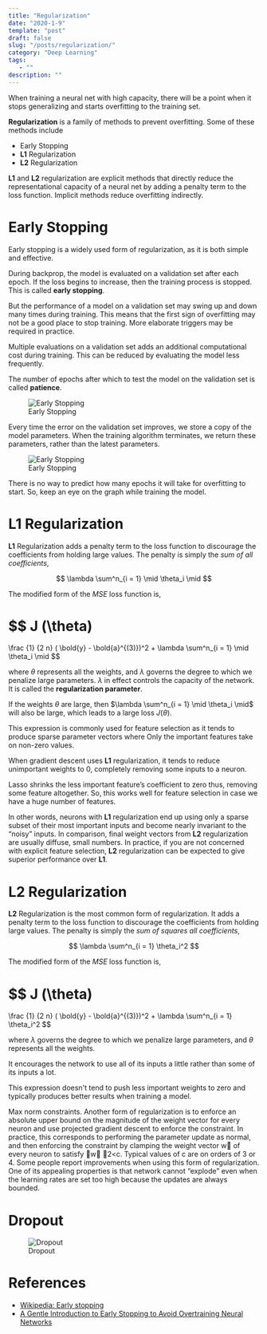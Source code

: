 ```yaml
---
title: "Regularization"
date: "2020-1-9"
template: "post"
draft: false
slug: "/posts/regularization/"
category: "Deep Learning"
tags:
   - ""
description: ""
---
```


When training a neural net with high capacity, there will be a point when it stops generalizing and starts overfitting to the training set.

**Regularization** is a family of methods to prevent overfitting. Some of these methods include

- Early Stopping
- **L1** Regularization
- **L2** Regularization

**L1** and **L2** regularization are explicit methods that directly reduce the representational capacity of a neural net by adding a penalty term to the loss function. Implicit methods reduce overfitting indirectly.

# Early Stopping

Early stopping is a widely used form of regularization, as it is both simple and effective.

During backprop, the model is evaluated on a validation set after each epoch. If the loss begins to increase, then the training process is stopped. This is called **early stopping**.

But the performance of a model on a validation set may swing up and down many times during training. This means that the first sign of overfitting may not be a good place to stop training. More elaborate triggers may be required in practice.

Multiple evaluations on a validation set adds an additional computational cost during training. This can be reduced by evaluating the model less frequently.

The number of epochs after which to test the model on the validation set is called **patience**.

<figure style="width: 600px">
	<img src="/media/deep learning/early stopping.png" alt="Early Stopping">
	<figcaption>Early Stopping</figcaption>
</figure>

Every time the error on the validation set improves, we store a copy of the model parameters. When the training algorithm terminates, we return these parameters, rather than the latest parameters.

<figure style="width: 700px">
	<img src="/media/deep learning/early-stopping-1.png" alt="Early Stopping">
	<figcaption>Early Stopping</figcaption>
</figure>

There is no way to predict how many epochs it will take for overfitting to start. So, keep an eye on the graph while training the model.

# L1 Regularization

**L1** Regularization adds a penalty term to the loss function to discourage the coefficients from holding large values. The penalty is simply the *sum of all coefficients*,

$$
\lambda \sum^n_{i = 1} \mid \theta_i \mid
$$

The modified form of the *MSE* loss function is,

$$
J (\theta)
=
\frac {1} {2 n} ( \bold{y} - \bold{a}^{(3)})^2
+
\lambda \sum^n_{i = 1} \mid \theta_i \mid
$$

where $\theta$ represents all the weights, and $\lambda$ governs the degree to which we penalize large parameters. $\lambda$ in effect controls the capacity of the network. It is called the **regularization parameter**.

If the weights $\theta$ are large, then $\lambda \sum^n_{i = 1} \mid \theta_i \mid$ will also be large, which leads to a large loss $J (\theta)$.

This expression is commonly used for feature selection as it tends to produce sparse parameter vectors where Only the important features take on non-zero values.

When gradient descent uses **L1** regularization, it tends to reduce unimportant weights to $0$, completely removing some inputs to a neuron.


Lasso shrinks the less important feature’s coefficient to zero thus, removing some feature altogether. So, this works well for feature selection in case we have a huge number of features.

In other words, neurons with **L1** regularization end up using only a sparse subset of their most important inputs and become nearly invariant to the “noisy” inputs. In comparison, final weight vectors from **L2** regularization are usually diffuse, small numbers. In practice, if you are not concerned with explicit feature selection, **L2** regularization can be expected to give superior performance over **L1**.

# L2 Regularization

**L2** Regularization is the most common form of regularization. It adds a penalty term to the loss function to discourage the coefficients from holding large values. The penalty is simply the *sum of squares all coefficients*,

$$
\lambda \sum^n_{i = 1} \theta_i^2
$$

The modified form of the *MSE* loss function is,

$$
J (\theta)
=
\frac {1} {2 n} ( \bold{y} - \bold{a}^{(3)})^2
+
\lambda \sum^n_{i = 1} \theta_i^2
$$

where $\lambda$ governs the degree to which we penalize large parameters, and $\theta$ represents all the weights.

It encourages the network to use all of its inputs a little rather than some of its inputs a lot.

This expression doesn't tend to push less important weights to zero and typically produces better results when training a model.

Max norm constraints. Another form of regularization is to enforce an absolute upper bound on the magnitude of the weight vector for every neuron and use projected gradient descent to enforce the constraint. In practice, this corresponds to performing the parameter update as normal, and then enforcing the constraint by clamping the weight vector w⃗  of every neuron to satisfy ∥w⃗ ∥2<c. Typical values of c are on orders of 3 or 4. Some people report improvements when using this form of regularization. One of its appealing properties is that network cannot “explode” even when the learning rates are set too high because the updates are always bounded.

# Dropout

<figure style="width: 580px">
	<img src="/media/deep learning/dropout.png" alt="Dropout">
	<figcaption>Dropout</figcaption>
</figure>


# References

- [Wikipedia: Early stopping](https://en.wikipedia.org/wiki/Early_stopping)
- [A Gentle Introduction to Early Stopping to Avoid Overtraining Neural Networks](https://machinelearningmastery.com/early-stopping-to-avoid-overtraining-neural-network-models/)